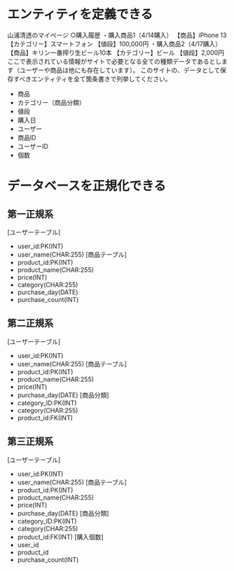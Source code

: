 # エンティティを定義できる
山浦清透のマイページ
○購入履歴
・購入商品1（4/14購入）
【商品】iPhone 13
【カテゴリー】スマートフォン
【値段】100,000円
・購入商品2（4/17購入）
【商品】キリン一番搾り生ビール10本
【カテゴリー】ビール
【値段】2,000円
ここで表示されている情報がサイトで必要となる全ての種類データであるとします（ユーザーや商品は他にも存在しています）。
このサイトの、データとして保存すべきエンティティを全て箇条書きで列挙してください。
- 商品
- カテゴリー（商品分類）
- 値段
- 購入日
- ユーザー
- 商品ID
- ユーザーID
- 個数

# データベースを正規化できる
## 第一正規系
[ユーザーテーブル]
- user_id:PK(INT)
- user_name(CHAR:255)
[商品テーブル]
- product_id:PK(INT)
- product_name(CHAR:255)
- price(INT)
- category(CHAR:255)
- purchase_day(DATE)
- purchase_count(INT)

## 第二正規系
[ユーザーテーブル]
- user_id:PK(INT)
- user_name(CHAR:255)
[商品テーブル]
- product_id:PK(INT)
- product_name(CHAR:255)
- price(INT)
- purchase_day(DATE)
[商品分類]
- category_ID:PK(INT)
- category(CHAR:255)
- product_id:FK(INT)

## 第三正規系
[ユーザーテーブル]
- user_id:PK(INT)
- user_name(CHAR:255)
[商品テーブル]
- product_id:PK(INT)
- product_name(CHAR:255)
- price(INT)
- purchase_day(DATE)
[商品分類]
- category_ID:PK(INT)
- category(CHAR:255)
- product_id:FK(INT)
[購入個数]
- user_id
- product_id
- purchase_count(INT)



